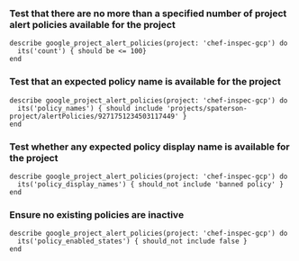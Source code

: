### Test that there are no more than a specified number of project alert policies available for the project

    describe google_project_alert_policies(project: 'chef-inspec-gcp') do
      its('count') { should be <= 100}
    end

### Test that an expected policy name is available for the project

    describe google_project_alert_policies(project: 'chef-inspec-gcp') do
      its('policy_names') { should include 'projects/spaterson-project/alertPolicies/9271751234503117449' }
    end

### Test whether any expected policy display name is available for the project

    describe google_project_alert_policies(project: 'chef-inspec-gcp') do
      its('policy_display_names') { should_not include 'banned policy' }
    end

### Ensure no existing policies are inactive

    describe google_project_alert_policies(project: 'chef-inspec-gcp') do
      its('policy_enabled_states') { should_not include false }
    end
